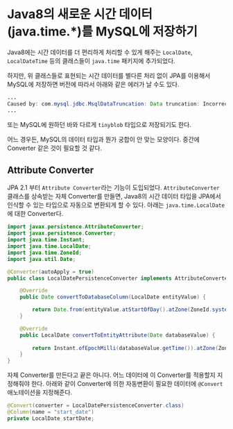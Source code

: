 # Java8의 새로운 시간 데이터(java.time.\*)를 MySQL에 저장하기 

Java8에는 시간 데이터를 더 편리하게 처리할 수 있게 해주는 `LocalDate`, `LocalDateTime` 등의 클래스들이 `java.time` 패키지에 추가되었다.

하지만, 위 클래스들로 표현되는 시간 데이터를 별다른 처리 없이 JPA를 이용해서 MySQL에 저장하면 버전에 따라서 아래와 같은 에러가 날 수도 있다.

```java
...
Caused by: com.mysql.jdbc.MsqlDataTruncation: Data truncation: Incorrect dateme value: '\xAC\xED\x00\x05sr\x0Djava.time.Ser\x95]\x84\xBA\x1B"H\xB2\x0C\0\x00xpw\x07\x03\x00\x00\x07\xE0\x05\x1Fx' for column 'start_date' at row 1
...
```
또는 MySQL에 원하던 바와 다르게 `tinyblob` 타입으로 저장되기도 한다.

어느 경우든, MySQL의 데이터 타입과 뭔가 궁합이 안 맞는 모양이다. 중간에 Converter 같은 것이 필요할 것 같다.

## Attribute Converter

JPA 2.1 부터 `Attribute Converter`라는 기능이 도입되었다. `AttributeConverter` 클래스를 상속받는 자체 Converter를 만들면, Java8의 시간 데이터 타입을 JPA에서 인식할 수 있는 타입으로 자동으로 변환되게 할 수 있다.
아래는 `java.time.LocalDate`에 대한 Converter다. 

```java
import javax.persistence.AttributeConverter;
import javax.persistence.Converter;
import java.time.Instant;
import java.time.LocalDate;
import java.time.ZoneId;
import java.util.Date;

@Converter(autoApply = true)
public class LocalDatePersistenceConverter implements AttributeConverter<LocalDate, Date> {

    @Override
    public Date convertToDatabaseColumn(LocalDate entityValue) {

        return Date.from(entityValue.atStartOfDay().atZone(ZoneId.systemDefault()).toInstant());
    }

    @Override
    public LocalDate convertToEntityAttribute(Date databaseValue) {
    
        return Instant.ofEpochMilli(databaseValue.getTime()).atZone(ZoneId.systemDefault()).toLocalDate();
    }
}

```

자체 Converter를 만든다고 끝은 아니다. 어느 데이터에 이 Converter를 적용할지 지정해줘야 한다. 아래와 같이 Converter에 의한 자동변환이 필요한 데이터에 `@Convert` 애노테이션을 지정해준다.

```java
@Convert(converter = LocalDatePersistenceConverter.class)
@Column(name = "start_date")
private LocalDate startDate;
```
